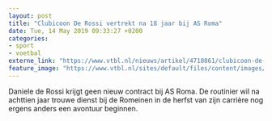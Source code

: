 ```yaml
---
layout: post
title: "Clubicoon De Rossi vertrekt na 18 jaar bij AS Roma"
date: Tue, 14 May 2019 09:33:27 +0200
categories: 
- sport 
- voetbal 
externe_link: "https://www.vtbl.nl/nieuws/artikel/4710861/clubicoon-de-rossi-vertrekt-na-18-jaar-bij-roma"
feature_image: "https://www.vtbl.nl/sites/default/files/content/images/2019/05/14/Copyright-ProShots-3180293.jpg"
---
```


Daniele de Rossi krijgt geen nieuw contract bij AS Roma. De routinier wil na achttien jaar trouwe dienst bij de Romeinen in de herfst van zijn carrière nog ergens anders een avontuur beginnen.
